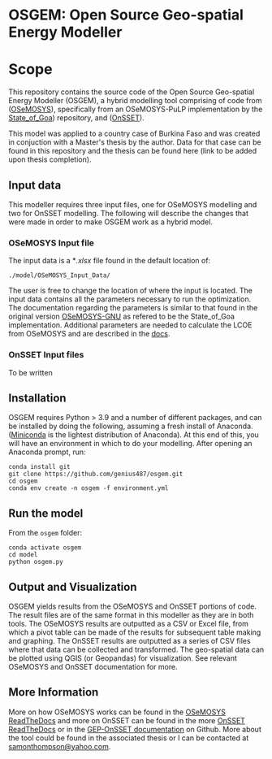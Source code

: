 # OSGEM: Open Source Geo-spatial Energy Modeller

# Scope

This repository contains the source code of the Open Source Geo-spatial Energy Modeller (OSGEM), a hybrid modelling tool comprising of code from ([OSeMOSYS](http://www.osemosys.org/)), specifically from an OSeMOSYS-PuLP implementation by the [State_of_Goa](https://github.com/robertodawid/State_of_Goa)) repository, and ([OnSSET](http://www.onsset.org/)).

This model was applied to a country case of Burkina Faso and was created in conjuction with a Master's thesis by the author. Data for that case can be found in this repository and the thesis can be found here (link to be added upon thesis completion).

## Input data

This modeller requires three input files, one for OSeMOSYS modelling and two for OnSSET modelling. The following will describe the changes that were made in order to make OSGEM work as a hybrid model.

### OSeMOSYS Input file

The input data is a **.xlsx* file found in the default location of:
```
./model/OSeMOSYS_Input_Data/
```
The user is free to change the location of where the input is located. The input data contains all the parameters necessary to run the optimization. The documentation regarding the parameters is similar to that found in the original version [OSeMOSYS-GNU](https://osemosys.readthedocs.io/en/latest/) as refered to be the State_of_Goa implementation. Additional parameters are needed to calculate the LCOE from OSeMOSYS and are described in the [docs](https://github.com/genius487/osgem/blob/main/docs.rst).

### OnSSET Input files

To be written

## Installation

OSGEM requires Python > 3.9 and a number of different packages, and can be installed by doing the following, assuming a fresh install of Anaconda. ([Miniconda](https://docs.anaconda.com/miniconda/) is the lightest distribution of Anaconda). At this end of this, you will have an environment in which to do your modelling. After opening an Anaconda prompt, run:

```
conda install git
git clone https://github.com/genius487/osgem.git
cd osgem
conda env create -n osgem -f environment.yml
```

## Run the model

From the ```osgem``` folder:

```
conda activate osgem
cd model
python osgem.py
```

## Output and Visualization

OSGEM yields results from the OSeMOSYS and OnSSET portions of code. The result files are of the same format in this modeller as they are in both tools. The OSeMOSYS results are outputted as a CSV or Excel file, from which a pivot table can be made of the results for subsequent table making and graphing. The OnSSET results are outputted as a series of CSV files where that data can be collected and transformed. The geo-spatial data can be plotted using QGIS (or Geopandas) for visualization. See relevant OSeMOSYS and OnSSET documentation for more.

## More Information
More on how OSeMOSYS works can be found in the [OSeMOSYS ReadTheDocs](https://osemosys.readthedocs.io/en/latest/) and more on OnSSET can be found in the more [OnSSET ReadTheDocs](https://onsset.readthedocs.io/en/latest/) or in the [GEP-OnSSET documentation](https://github.com/global-electrification-platform/gep-onsset/tree/master/docs/source) on Github. More about the tool could be found in the associated thesis or I can be contacted at samonthompson@yahoo.com.

